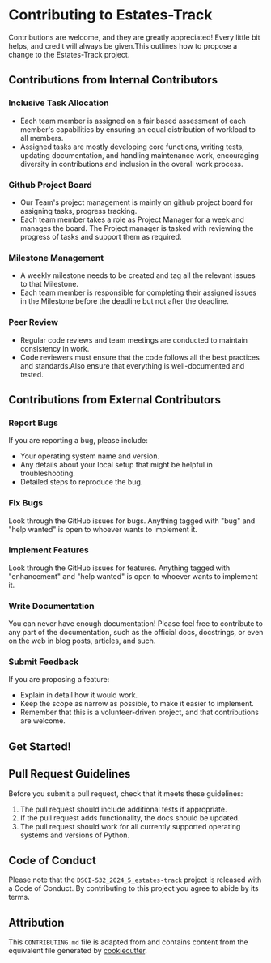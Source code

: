 # Contributing to Estates-Track

Contributions are welcome, and they are greatly appreciated! Every little bit
helps, and credit will always be given.This outlines how to propose a change to the Estates-Track project.

## Contributions from Internal Contributors

### Inclusive Task Allocation

- Each team member is assigned on a fair based assessment of each member's capabilities by ensuring an equal distribution of workload to all members.
- Assigned tasks are mostly developing core functions, writing tests, updating documentation, and handling maintenance work, encouraging diversity in contributions and inclusion in the overall work process.

### Github Project Board

- Our Team's project management is mainly on github project board for assigning tasks, progress tracking.
- Each team member takes a role as Project Manager for a week and manages the board. The Project manager is tasked with reviewing the progress of tasks and support them as required.

### Milestone Management

- A weekly milestone needs to be created and tag all the relevant issues to that Milestone.
- Each team member is responsible for completing their assigned issues in the Milestone before the deadline but not after the deadline.

### Peer Review

- Regular code reviews and team meetings are conducted to maintain consistency in work.
- Code reviewers must ensure that the code follows all the best practices and standards.Also ensure that everything is well-documented and tested.


## Contributions from External Contributors

### Report Bugs

If you are reporting a bug, please include:

* Your operating system name and version.
* Any details about your local setup that might be helpful in troubleshooting.
* Detailed steps to reproduce the bug.

### Fix Bugs

Look through the GitHub issues for bugs. Anything tagged with "bug" and "help
wanted" is open to whoever wants to implement it.

### Implement Features

Look through the GitHub issues for features. Anything tagged with "enhancement"
and "help wanted" is open to whoever wants to implement it.

### Write Documentation

You can never have enough documentation! Please feel free to contribute to any
part of the documentation, such as the official docs, docstrings, or even
on the web in blog posts, articles, and such.

### Submit Feedback

If you are proposing a feature:

* Explain in detail how it would work.
* Keep the scope as narrow as possible, to make it easier to implement.
* Remember that this is a volunteer-driven project, and that contributions
  are welcome.

## Get Started!

## Pull Request Guidelines

Before you submit a pull request, check that it meets these guidelines:

1. The pull request should include additional tests if appropriate.
2. If the pull request adds functionality, the docs should be updated.
3. The pull request should work for all currently supported operating systems and versions of Python.

## Code of Conduct

Please note that the `DSCI-532_2024_5_estates-track` project is released with a
Code of Conduct. By contributing to this project you agree to abide by its terms.

## Attribution

This `CONTRIBUTING.md` file is adapted from and contains content from the equivalent file generated by [cookiecutter](https://cookiecutter.readthedocs.io/en/latest/).